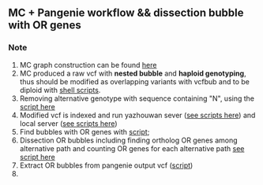 ## MC + Pangenie workflow && dissection bubble with OR genes 
### Note
1. MC graph construction can be found [here](https://github.com/WengangXbio/OR_project/blob/main/6.1MC-pangenie/scripts/MC_construction.sh)
2. MC produced a raw vcf with **nested bubble** and **haploid genotyping**, thus should be modified as overlapping variants with vcfbub and to be diploid with [shell scripts](https://github.com/WengangXbio/OR_project/blob/main/6.1MC-pangenie/scripts/vcf_modify.sh).
3. Removing alternative genotype with sequence containing "N", using the [script here](https://github.com/WengangXbio/OR_project/blob/main/6.1MC-pangenie/scripts/removeN_vcf.sh)
4. Modified vcf is indexed and run yazhouwan sever ([see scripts here](https://github.com/WengangXbio/OR_project/blob/main/6.1MC-pangenie/scripts/pangenie-index.sh)) and local server ([see scripts here](https://github.com/WengangXbio/OR_project/blob/main/6.1MC-pangenie/scripts/pangenie-index_local.sh))
5. Find bubbles with OR genes with [script](https://github.com/WengangXbio/OR_project/blob/main/6.1MC-pangenie/scripts/find_OR_bubble.sh);
6. Dissection OR bubbles including finding ortholog OR genes among alternative path and counting OR genes for each alternative path [see script here](https://github.com/WengangXbio/OR_project/blob/main/6.1MC-pangenie/scripts/OR_dosage_and_genotype.sh)
7. Extract OR bubbles from pangenie output vcf ([script](https://github.com/WengangXbio/OR_project/blob/main/6.1MC-pangenie/scripts/OR_bubble_vcf_extraction.sh))
8. 

